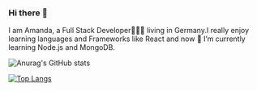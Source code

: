 ### Hi there 👋
I am Amanda, a Full Stack Developer👩🏾‍💻 living in Germany.I really enjoy learning languages and Frameworks like React and now 🌱 I’m currently learning Node.js and MongoDB.


![Anurag's GitHub stats](https://github-readme-stats.vercel.app/api?username=AmandaRaphael&count_private=true&show_icons=true&theme=radical)


[![Top Langs](https://github-readme-stats.vercel.app/api/top-langs/?username=AmandaRaphael&langs_count=5&layout=compact)](https://github.com/anuraghazra/github-readme-stats)

<!--
**AmandaRaphael/AmandaRaphael** is a ✨ _special_ ✨ repository because its `README.md` (this file) appears on your GitHub profile.

Here are some ideas to get you started:

- 🔭 I’m currently working on ...
- 🌱 I’m currently learning ...
- 👯 I’m looking to collaborate on ...
- 🤔 I’m looking for help with ...
- 💬 Ask me about ...
- 📫 How to reach me: ...
- 😄 Pronouns: ...
- ⚡ Fun fact: ...
-->
